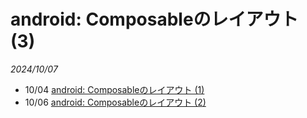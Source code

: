 # android: Composableのレイアウト (3)

<i>2024/10/07</i>

* 10/04 [android: Composableのレイアウト (1)](/2024/10/20241004-and.html)
* 10/06 [android: Composableのレイアウト (2)](/2024/10/20241006-and.html)
